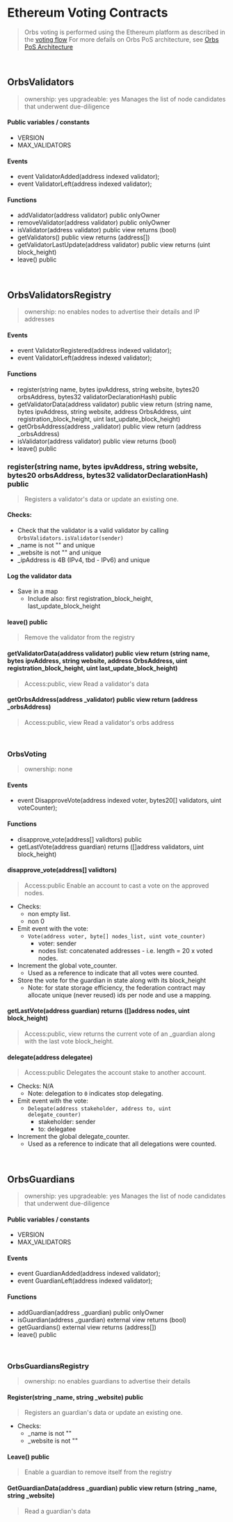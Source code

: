 # Ethereum Voting Contracts
> Orbs voting is performed using the Ethereum platform as described in the [voting flow](./election-flow.md)
> For more defails on Orbs PoS architecture, see [Orbs PoS Architecture](https://github.com/orbs-network/orbs-spec/tree/pos2/pos-architecture)

<!--
![alt text][ethereum_contracts] <br/><br/>

[ethereum_contracts]: ../_img/ethereum_contracts.png "Orbs Ethereum contracts"
-->

&nbsp;
## OrbsValidators 
> ownership: yes
> upgradeable: yes
> Manages the list of node candidates that underwent due-diligence

#### Public variables / constants
* VERSION
* MAX_VALIDATORS 

#### Events
* event ValidatorAdded(address indexed validator);
* event ValidatorLeft(address indexed validator);

#### Functions
* addValidator(address validator) public onlyOwner
* removeValidator(address validator) public onlyOwner
* isValidator(address validator) public view returns (bool)
* getValidators() public view returns (address[])
* getValidatorLastUpdate(address validator) public view returns (uint block_height)
* leave() public

&nbsp;
## OrbsValidatorsRegistry
> ownership: no
> enables nodes to advertise their details and IP addresses

#### Events
* event ValidatorRegistered(address indexed validator);
* event ValidatorLeft(address indexed validator);

#### Functions
* register(string name, bytes ipvAddress, string website, bytes20 orbsAddress, bytes32 validatorDeclarationHash) public 
* getValidatorData(address validator) public view return (string name, bytes ipvAddress, string website, address OrbsAddress, uint registration_block_height, uint last_update_block_height)
* getOrbsAddress(address _validator) public view return (address _orbsAddress)
* isValidator(address validator) public view returns (bool)
* leave() public


### register(string name, bytes ipvAddress, string website, bytes20 orbsAddress, bytes32 validatorDeclarationHash) public 
> Registers a validator's data or update an existing one.

#### Checks:
* Check that the validator is a valid validator by calling `OrbsValidators.isValidator(sender)`
* _name is not "" and unique
* _website is not "" and unique
* _ipAddress is 4B (IPv4, tbd - IPv6) and unique

#### Log the validator data
* Save in a map
  * Include also: first registration_block_height, last_update_block_height
  
#### leave() public 
> Remove the validator from the registry

#### getValidatorData(address validator) public view return (string name, bytes ipvAddress, string website, address OrbsAddress, uint registration_block_height, uint last_update_block_height)
> Access:public, view
> Read a validator's data

#### getOrbsAddress(address _validator) public view return (address _orbsAddress)
> Access:public, view
> Read a validator's orbs address


&nbsp;
### OrbsVoting
> ownership: none

#### Events
* event DisapproveVote(address indexed voter, bytes20[] validators, uint voteCounter);

#### Functions
* disapprove_vote(address[] validtors) public
* getLastVote(address guardian) returns ([]address validators, uint block_height)

#### disapprove_vote(address[] validtors)
> Access:public
> Enable an account to cast a vote on the approved nodes.
* Checks:
  * non empty list.
  * non 0
* Emit event with the vote: 
  * `Vote(address voter, byte[] nodes_list, uint vote_counter)`
    * voter: sender
    * nodes list: concatenated addresses - i.e. length = 20 x voted nodes.
* Increment the global vote_counter.
  * Used as a reference to indicate that all votes were counted.
* Store the vote for the guardian in state along with its block_height
  * Note: for state storage efficiency, the federation contract may allocate unique (never reused) ids per node and use a mapping.


#### getLastVote(address guardian) returns ([]address nodes, uint block_height)
> Access:public, view
> returns the current vote of an _guardian along with the last vote block_height.


#### delegate(address delegatee)
> Access:public
> Delegates the account stake to another account.
* Checks: N/A
  * Note: delegation to `0` indicates stop delegating.
* Emit event with the vote: 
  * `Delegate(address stakeholder, address to, uint delegate_counter)`
    * stakeholder: sender
    * to: delegatee
* Increment the global delegate_counter.
  * Used as a reference to indicate that all delegations were counted.


&nbsp;
## OrbsGuardians 
> ownership: yes
> upgradeable: yes
> Manages the list of node candidates that underwent due-diligence

#### Public variables / constants
* VERSION
* MAX_VALIDATORS

#### Events
* event GuardianAdded(address indexed validator);
* event GuardianLeft(address indexed validator);

#### Functions
* addGuardian(address _guardian) public onlyOwner
* isGuardian(address _guardian) external view returns (bool)
* getGuardians() external view returns (address[])
* leave() public


&nbsp;
### OrbsGuardiansRegistry
> ownership: no
> enables guardians to advertise their details

#### Register(string _name, string _website) public 
> Registers an guardian's data or update an existing one.
* Checks:
  * _name is not ""
  * _website is not ""

#### Leave() public 
> Enable a guardian to remove itself from the registry

#### GetGuardianData(address _guardian) public view return (string _name, string _website)
> Read a guardian's data


